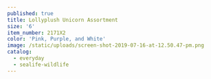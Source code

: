 ```yaml
---
published: true
title: Lollyplush Unicorn Assortment
size: '6'
item_number: 2171X2
color: 'Pink, Purple, and White'
image: /static/uploads/screen-shot-2019-07-16-at-12.50.47-pm.png
catalog:
  - everyday
  - sealife-wildlife
---
```



